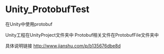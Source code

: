 # Unity_ProtobufTest
在Unity中使用protobuf

Unity工程在UnityProject文件夹中
Protobuf相关文件在ProtobufFile文件夹中

具体说明链接 http://www.jianshu.com/p/b135676dbe8d
